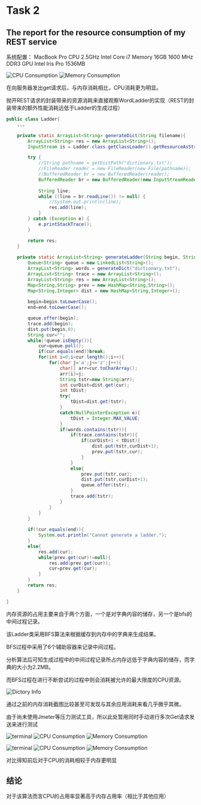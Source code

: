 # Task 2
## The report for the resource consumption of my REST service

系统配置：
MacBook Pro
CPU 2.5GHz Intel Core i7
Memory 16GB 1600 MHz DDR3
GPU Intel Iris Pro 1536MB



![CPU Consumption](./images/cpu1.png)
![Memory Consumption](./images/mem1.png)

在向服务器发出get请求后，与内存消耗相比，CPU消耗更为明显。

抛开REST请求的封装带来的资源消耗来直接观察WordLadder的实现（REST的封装带来的额外性能消耗远低于Ladder的生成过程）

```Java
public class Ladder{
	...

	private static ArrayList<String> generateDict(String filename){
		ArrayList<String> res = new ArrayList<String>();
		InputStream is = Ladder.class.getClassLoader().getResourceAsStream(filename);

        try {
			//String pathname = getDictPath("dictionary.txt");
			//FileReader reader = new FileReader(new File(pathname));
            //BufferedReader br = new BufferedReader(reader);
			BufferedReader br = new BufferedReader(new InputStreamReader(is));
         
            String line;
            while ((line = br.readLine()) != null) {
                //System.out.println(line);
				res.add(line);
            }
        } catch (Exception e) {
            e.printStackTrace();
        }

		return res;
	}
	
	private static ArrayList<String> generateLadder(String begin, String end){
		Queue<String> queue = new LinkedList<String>();
		ArrayList<String> words = generateDict("dictionary.txt");
		ArrayList<String> trace = new ArrayList<String>();
		ArrayList<String> res = new ArrayList<String>();
		Map<String,String> prev = new HashMap<String,String>();
		Map<String,Integer> dist = new HashMap<String,Integer>();
		   
		begin=begin.toLowerCase();
		end=end.toLowerCase();

		queue.offer(begin);
		trace.add(begin);
		dist.put(begin,0);
		String cur="";
		while(!queue.isEmpty()){
			cur=queue.poll();
			if(cur.equals(end))break;
			for(int i=0;i<cur.length();i++){
				for(char j='a';j<='z';j++){
					char[] arr=cur.toCharArray();
					arr[i]=j;
					String tstr=new String(arr);
					int curDist=dist.get(cur);
					int tDist;
					try{
						tDist=dist.get(tstr);
					}
					catch(NullPointerException e){
						tDist = Integer.MAX_VALUE;
					}
					if(words.contains(tstr)){
						if(trace.contains(tstr)){ 
							if(curDist+1 < tDist){
								dist.put(tstr,curDist+1);
								prev.put(tstr,cur);
							}
						}
						else{
							prev.put(tstr,cur);
							dist.put(tstr,curDist+1);
							queue.offer(tstr);
						}
						trace.add(tstr);
					}
				}
			}
		}
		
		if(!cur.equals(end)){
			System.out.println("Cannot generate a ladder.");
		}	
		else{
			res.add(cur);
			while(prev.get(cur)!=null){
				res.add(prev.get(cur));
				cur=prev.get(cur);
			}
		}
		return res;
	}

}
```

内存资源的占用主要来自于两个方面，一个是对字典内容的储存，另一个是bfs的中间过程记录。

该Ladder类采用BFS算法来根据缓存到内存中的字典来生成结果。

BFS过程中采用了6个辅助容器来记录中间过程。

分析算法后可知生成过程中的中间过程记录所占内存远低于字典内容的储存，而字典的大小为2.2MB。

而BFS过程在进行不断尝试的过程中则会消耗被允许的最大限度的CPU资源。

![Dictory Info](./images/dic.png)

通过之前的内存消耗截图比较甚至可发现与其余应用消耗来看几乎微乎其微。

由于尚未使用Jmeter等压力测试工具，所以此处暂用同时手动进行多次Get请求发送来进行测试

![terminal](./images/term1.png)
![CPU Consumption](./images/cpu2.png)
![Memory Consumption](./images/mem2.png)


![terminal](./images/term2.png)
![CPU Consumption](./images/cpu3.png)
![Memory Consumption](./images/mem3.png)

对比得知前后对于CPU的消耗相较于内存更明显

## 结论
对于该算法而言CPU的占用率显著高于内存占用率（相比于其他应用）
